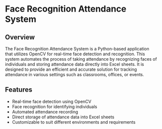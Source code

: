 # Face Recognition Attendance System

## Overview

The Face Recognition Attendance System is a Python-based application that utilizes OpenCV for real-time face detection and recognition. This system automates the process of taking attendance by recognizing faces of individuals and storing attendance data directly into Excel sheets. It is designed to provide an efficient and accurate solution for tracking attendance in various settings such as classrooms, offices, or events.

## Features

- Real-time face detection using OpenCV
- Face recognition for identifying individuals
- Automated attendance recording
- Direct storage of attendance data into Excel sheets
- Customizable to suit different environments and requirements
